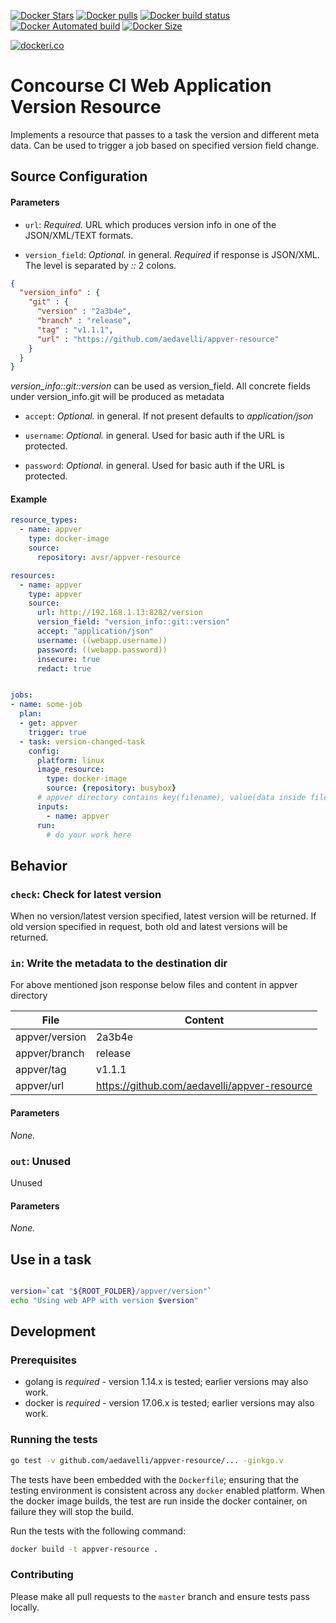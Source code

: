 
[![Docker Stars](https://img.shields.io/docker/stars/avsr/appver-resource.svg?style=plastic&logo=docker&label=stars)](https://registry.hub.docker.com/v2/repositories/avsr/appver-resource/stars/count/)
[![Docker pulls](https://img.shields.io/docker/pulls/avsr/appver-resource.svg?style=plastic&logo=docker&label=pulls)](https://registry.hub.docker.com/v2/repositories/avsr/appver-resource)
[![Docker build status](https://img.shields.io/docker/cloud/build/avsr/appver-resource.svg?logo=docker&style=plastic&label=build)](https://github.com/aedavelli/appver-resource)
[![Docker Automated build](https://img.shields.io/docker/cloud/automated/avsr/appver-resource.svg?logo=docker&label=build)](https://github.com/aedavelli/appver-resource)
[![Docker Size](https://img.shields.io/docker/image-size/avsr/appver-resource/latest?label=size&logo=docker&style=plastic)](https://hub.docker.com/r/avsr/appver-resource/)

[![dockeri.co](http://dockeri.co/image/avsr/appver-resource)](https://hub.docker.com/r/avsr/appver-resource/)

# Concourse CI Web Application Version Resource

Implements a resource that passes to a task the version and different meta data. Can be used to trigger a job based on specified version field change.

## Source Configuration

#### Parameters

* `url`: *Required.* URL which produces version info in one of the JSON/XML/TEXT formats.

* `version_field`: *Optional.* in general. *Required* if response is JSON/XML. The level is separated by *::* 2 colons.
```json
{
  "version_info" : {
    "git" : {
      "version" : "2a3b4e",
      "branch" : "release",
      "tag" : "v1.1.1",
      "url" : "https://github.com/aedavelli/appver-resource"
    }
  }
}
 ```
 *version_info::git::version* can be used as version_field. All concrete fields under version_info.git will be produced as metadata

* `accept`: *Optional.* in general. If not present defaults to *application/json*

* `username`: *Optional.* in general. Used for basic auth if the URL is protected.

* `password`: *Optional.* in general. Used for basic auth if the URL is protected.

#### Example

``` YAML
resource_types:
  - name: appver
    type: docker-image
    source:
      repository: avsr/appver-resource

resources:
  - name: appver
    type: appver
    source:
      url: http://192.168.1.13:8282/version
      version_field: "version_info::git::version"
      accept: "application/json"
      username: ((webapp.username))
      password: ((webapp.password))
      insecure: true
      redact: true


jobs:
- name: some-job
  plan:
  - get: appver
    trigger: true
  - task: version-changed-task
    config:
      platform: linux
      image_resource:
        type: docker-image
        source: {repository: busybox}
      # appver directory contains key(filename), value(data inside file)
      inputs:
        - name: appver
      run:
        # do your work here
```

## Behavior

### `check`: Check for latest version

When no version/latest version  specified, latest version will be returned. If old version specified in request, both old and latest versions will be returned.

### `in`: Write the metadata to the destination dir

For above mentioned json response below files and content in appver directory

File|Content|
--- | ---
appver/version | 2a3b4e
appver/branch | release
appver/tag | v1.1.1
appver/url | https://github.com/aedavelli/appver-resource

#### Parameters

*None.*

### `out`: Unused

Unused

#### Parameters

*None.*

## Use in a task

```sh

version=`cat "${ROOT_FOLDER}/appver/version"`
echo "Using web APP with version $version"

```

## Development

### Prerequisites

* golang is *required* - version 1.14.x is tested; earlier versions may also
  work.
* docker is *required* - version 17.06.x is tested; earlier versions may also
  work.

### Running the tests

```bash
go test -v github.com/aedavelli/appver-resource/... -ginkgo.v
```
The tests have been embedded with the `Dockerfile`; ensuring that the testing
environment is consistent across any `docker` enabled platform. When the docker
image builds, the test are run inside the docker container, on failure they
will stop the build.

Run the tests with the following command:

```sh
docker build -t appver-resource .
```

### Contributing

Please make all pull requests to the `master` branch and ensure tests pass
locally.

